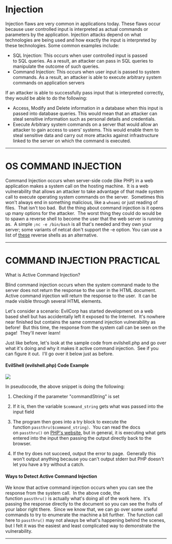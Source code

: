 # Injection

Injection flaws are very common in applications today. These flaws occur because user controlled input is interpreted as actual commands or parameters by the application. Injection attacks depend on what technologies are being used and how exactly the input is interpreted by these technologies. Some common examples include:

- SQL Injection: This occurs when user controlled input is passed to SQL queries. As a result, an attacker can pass in SQL queries to manipulate the outcome of such queries. 
- Command Injection: This occurs when user input is passed to system commands. As a result, an attacker is able to execute arbitrary system commands on application servers


If an attacker is able to successfully pass input that is interpreted correctly, they would be able to do the following:

- Access, Modify and Delete information in a database when this input is passed into database queries. This would mean that an attacker can steal sensitive information such as personal details and credentials.
- Execute Arbitrary system commands on a server that would allow an attacker to gain access to users’ systems. This would enable them to steal sensitive data and carry out more attacks against infrastructure linked to the server on which the command is executed.

---
# OS COMMAND INJECTION

Command Injection occurs when server-side code (like PHP) in a web application makes a system call on the hosting machine.  It is a web vulnerability that allows an attacker to take advantage of that made system call to execute operating system commands on the server.  Sometimes this won't always end in something malicious, like a `whoami` or just reading of files.  That isn't too bad.  But the thing about command injection is it opens up many options for the attacker.  The worst thing they could do would be to spawn a reverse shell to become the user that the web server is running as.  A simple `;nc -e /bin/bash` is all that's needed and they own your server; some variants of netcat don't support the -e option. You can use a list of [these](https://github.com/swisskyrepo/PayloadsAllTheThings/blob/master/Methodology%20and%20Resources/Reverse%20Shell%20Cheatsheet.md) reverse shells as an alternative.

---
# COMMAND INJECTION PRACTICAL

What is Active Command Injection?

Blind command injection occurs when the system command made to the server does not return the response to the user in the HTML document.  Active command injection will return the response to the user.  It can be made visible through several HTML elements.


Let's consider a scenario: EvilCorp has started development on a web based shell but has accidentally left it exposed to the Internet.  It's nowhere near finished but contains the same command injection vulnerability as before!  But this time, the response from the system call can be seen on the page!  They'll never learn!

Just like before, let's look at the sample code from evilshell.php and go over what it's doing and why it makes it active command injection.  See if you can figure it out.  I'll go over it below just as before.


#### EvilShell (evilshell.php) Code Example

![](https://i.imgur.com/KcGizdo.png)

In pseudocode, the above snippet is doing the following:

1. Checking if the parameter "commandString" is set

2. If it is, then the variable `$command_string` gets what was passed into the input field

3. The program then goes into a try block to execute the function `passthru($command_string)`.  You can read the docs on `passthru()` on [PHP's website](https://www.php.net/manual/en/function.passthru.php), but in general, it is executing what gets entered into the input then passing the output directly back to the browser.

4. If the try does not succeed, output the error to page.  Generally this won't output anything because you can't output stderr but PHP doesn't let you have a try without a catch.


#### Ways to Detect Active Command Injection

We know that active command injection occurs when you can see the response from the system call.  In the above code, the function `passthru()` is actually what's doing all of the work here.  It's passing the response directly to the document so you can see the fruits of your labor right there.  Since we know that, we can go over some useful commands to try to enumerate the machine a bit further.  The function call here to `passthru()` may not always be what's happening behind the scenes, but I felt it was the easiest and least complicated way to demonstrate the vulnerability.

---
